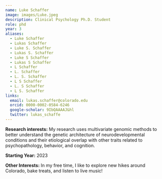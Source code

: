 ```yaml
---
name: Luke Schaffer
image: images/Luke.jpeg
description: Clinical Psychology Ph.D. Student
role: phd
year: 3
aliases:
  - Luke Schaffer
  - Lukas Schaffer
  - Luke S. Schaffer
  - Lukas S. Schaffer
  - Luke S Schaffer
  - Lukas S Schaffer
  - L Schaffer
  - L. Schaffer
  - L. S. Schaffer
  - L S Schaffer
  - L. S Schaffer
  - L S. Schaffer
links:
  email: lukas.schaffer@colorado.edu
  orcid: 0000-0002-0584-6246
  google-scholar: 9IbQAAAAJ&hl
  twitter: lukas_schaffe
---
```


**Research interests:** My research uses multivariate genomic methods to better understand the genetic architecture of neurodevelopmental conditions and their etiological overlap with other traits related to psychopathology, behavior, and cognition.

**Starting Year:** 2023

**Other Interests:** In my free time, I like to explore new hikes around Colorado, bake treats, and listen to live music!
